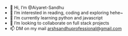 - 👋 Hi, I’m @Aiyaret-Sandhu
- 👀 I’m interested in reading, coding and exploring hehe~
- 🌱 I’m currently learning python and javascript
- 💞️ I’m looking to collaborate on full stack projects
- 📫 DM on my mail arshsandhuprofessional@gmail.com

<!---
Aiyaret-Sandhu/Aiyaret-Sandhu is a ✨ special ✨ repository because its `README.md` (this file) appears on your GitHub profile.
You can click the Preview link to take a look at your changes.
--->
